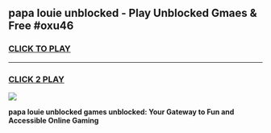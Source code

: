 
## papa louie unblocked - Play Unblocked Gmaes & Free #oxu46
<h3>
<a href="https://news.freeplayer.one?title=papa_louie_unblocked&ref=24F">CLICK TO PLAY</a></h3>
<hr>

<h3>
<a href="https://news.freeplayer.one?title=papa_louie_unblocked&ref=24F">CLICK 2 PLAY</a>
  
</h3>

<a href="https://news.freeplayer.one?title=papa_louie_unblocked&ref=24F/"><img src="https://clearcache.store/games.png"></a>


**papa louie unblocked games unblocked: Your Gateway to Fun and Accessible Online Gaming**
